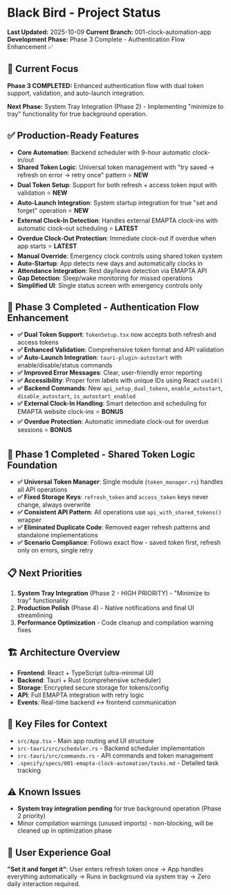 # Black Bird - Project Status

**Last Updated:** 2025-10-09
**Current Branch:** 001-clock-automation-app
**Development Phase:** Phase 3 Complete - Authentication Flow Enhancement ✅

## 🎯 Current Focus
**Phase 3 COMPLETED:** Enhanced authentication flow with dual token support, validation, and auto-launch integration.

**Next Phase:** System Tray Integration (Phase 2) - Implementing "minimize to tray" functionality for true background operation.

## ✅ Production-Ready Features
- **Core Automation**: Backend scheduler with 9-hour automatic clock-in/out
- **Shared Token Logic**: Universal token management with "try saved → refresh on error → retry once" pattern ⭐ **NEW**
- **Dual Token Setup**: Support for both refresh + access token input with validation ⭐ **NEW**
- **Auto-Launch Integration**: System startup integration for true "set and forget" operation ⭐ **NEW**
- **External Clock-In Detection**: Handles external EMAPTA clock-ins with automatic clock-out scheduling ⭐ **LATEST**
- **Overdue Clock-Out Protection**: Immediate clock-out if overdue when app starts ⭐ **LATEST**
- **Manual Override**: Emergency clock controls using shared token system
- **Auto-Startup**: App detects new days and automatically clocks in
- **Attendance Integration**: Rest day/leave detection via EMAPTA API
- **Gap Detection**: Sleep/wake monitoring for missed operations
- **Simplified UI**: Single status screen with emergency controls only

## 🎉 Phase 3 Completed - Authentication Flow Enhancement
- **✅ Dual Token Support**: `TokenSetup.tsx` now accepts both refresh and access tokens
- **✅ Enhanced Validation**: Comprehensive token format and API validation
- **✅ Auto-Launch Integration**: `tauri-plugin-autostart` with enable/disable/status commands
- **✅ Improved Error Messages**: Clear, user-friendly error reporting
- **✅ Accessibility**: Proper form labels with unique IDs using React `useId()`
- **✅ Backend Commands**: New `api_setup_dual_tokens`, `enable_autostart`, `disable_autostart`, `is_autostart_enabled`
- **✅ External Clock-In Handling**: Smart detection and scheduling for EMAPTA website clock-ins ⭐ **BONUS**
- **✅ Overdue Protection**: Automatic immediate clock-out for overdue sessions ⭐ **BONUS**

## 🎉 Phase 1 Completed - Shared Token Logic Foundation
- **✅ Universal Token Manager**: Single module (`token_manager.rs`) handles all API operations
- **✅ Fixed Storage Keys**: `refresh_token` and `access_token` keys never change, always overwrite
- **✅ Consistent API Pattern**: All operations use `api_with_shared_tokens()` wrapper
- **✅ Eliminated Duplicate Code**: Removed eager refresh patterns and standalone implementations
- **✅ Scenario Compliance**: Follows exact flow - saved token first, refresh only on errors, single retry

## 📋 Next Priorities
1. **System Tray Integration** (Phase 2 - HIGH PRIORITY) - "Minimize to tray" functionality
2. **Production Polish** (Phase 4) - Native notifications and final UI streamlining
3. **Performance Optimization** - Code cleanup and compilation warning fixes

## 🏗️ Architecture Overview
- **Frontend**: React + TypeScript (ultra-minimal UI)
- **Backend**: Tauri + Rust (comprehensive scheduler)
- **Storage**: Encrypted secure storage for tokens/config
- **API**: Full EMAPTA integration with retry logic
- **Events**: Real-time backend ↔ frontend communication

## 🔑 Key Files for Context
- `src/App.tsx` - Main app routing and UI structure
- `src-tauri/src/scheduler.rs` - Backend scheduler implementation
- `src-tauri/src/commands.rs` - API commands and token management
- `.specify/specs/001-emapta-clock-automation/tasks.md` - Detailed task tracking

## ⚠️ Known Issues
- **System tray integration pending** for true background operation (Phase 2 priority)
- Minor compilation warnings (unused imports) - non-blocking, will be cleaned up in optimization phase

## 🚀 User Experience Goal
**"Set it and forget it"**: User enters refresh token once → App handles everything automatically → Runs in background via system tray → Zero daily interaction required.